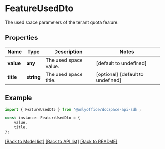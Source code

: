 # FeatureUsedDto

The used space parameters of the tenant quota feature.

## Properties

Name | Type | Description | Notes
------------ | ------------- | ------------- | -------------
**value** | **any** | The used space value. | [default to undefined]
**title** | **string** | The used space title. | [optional] [default to undefined]

## Example

```typescript
import { FeatureUsedDto } from '@onlyoffice/docspace-api-sdk';

const instance: FeatureUsedDto = {
    value,
    title,
};
```

[[Back to Model list]](../README.md#documentation-for-models) [[Back to API list]](../README.md#documentation-for-api-endpoints) [[Back to README]](../README.md)
